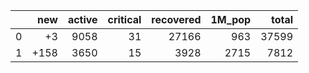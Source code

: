 |    |   new |   active |   critical |   recovered |   1M_pop |   total |
|---:|------:|---------:|-----------:|------------:|---------:|--------:|
|  0 |    +3 |     9058 |         31 |       27166 |      963 |   37599 |
|  1 |  +158 |     3650 |         15 |        3928 |     2715 |    7812 |
